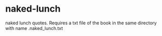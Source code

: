 naked-lunch
===========

naked lunch quotes. Requires a txt file of the book in the same directory with name .naked_lunch.txt
